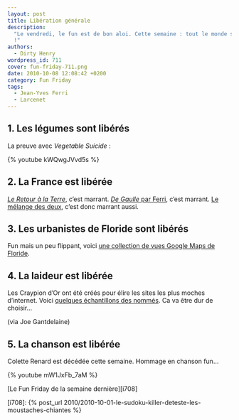 ```yaml
---
layout: post
title: Libération générale
description:
  "Le vendredi, le fun est de bon aloi. Cette semaine : tout le monde se libère
  !"
authors:
  - Dirty Henry
wordpress_id: 711
cover: fun-friday-711.png
date: 2010-10-08 12:08:42 +0200
category: Fun Friday
tags:
  - Jean-Yves Ferri
  - Larcenet
---
```


## 1. Les légumes sont libérés

La preuve avec *Vegetable Suicide* :

{% youtube kWQwgJVvd5s %}

## 2. La France est libérée

[_Le Retour à la Terre_][1], c’est marrant. [_De Gaulle_ par Ferri][2], c’est
marrant. [Le mélange des deux][3], c’est donc marrant aussi.

## 3. Les urbanistes de Floride sont libérés

Fun mais un peu flippant, voici [une collection de vues Google Maps de
Floride][4].

## 4. La laideur est libérée

Les Craypion d’Or ont été créés pour élire les sites les plus moches d’internet.
Voici [quelques échantillons des nommés][5]. Ca va être dur de choisir…

(via Joe Gantdelaine)

## 5. La chanson est libérée

Colette Renard est décédée cette semaine. Hommage en chanson fun…

{% youtube mW1JxFb_7aM %}

[Le Fun Friday de la semaine dernière][i708]

[i708]:
{% post_url 2010/2010-10-01-le-sudoku-killer-deteste-les-moustaches-chiantes %}

[1]: https://fr.wikipedia.org/wiki/Le_Retour_%C3%A0_la_terre
[2]: https://www.amazon.fr/Gaulle-à-plage-Jean-Yves-Ferri/dp/2205059661
[3]:
  https://web.archive.org/web/20101001103155/http://www.manularcenet.com/blog/articles/4016/piratage
[4]:
  https://archive.boston.com/bigpicture/2010/09/human_landscapes_in_sw_florida.html
[5]:
  https://web.archive.org/web/20101006191055/http://lescraypiondor.com/les-categories/
